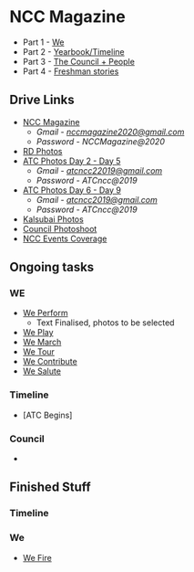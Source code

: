 # NCC Magazine

* Part 1 - [We](https://github.com/MananKGarg/NCC-Magazine/tree/master/We)
* Part 2 - [Yearbook/Timeline](https://github.com/MananKGarg/NCC-Magazine/tree/master/Timeline)
* Part 3 - [The Council + People](https://github.com/MananKGarg/The-Council)
* Part 4 - [Freshman stories](https://github.com/MananKGarg/NCC-Magazine/tree/master/Freshman%20Stories)

## Drive Links

* [NCC Magazine](https://drive.google.com/drive/u/2/my-drive)
  * *Gmail - nccmagazine2020@gmail.com* <br>
  * *Password - NCCMagazine@2020*
* [RD Photos](https://drive.google.com/folderview?id=1KaJxKWGwbkAEigC6qkv99KuAMfJsZD-S)
* [ATC Photos Day 2 - Day 5](https://drive.google.com/drive/u/4/my-drive)
  * *Gmail - atcncc22019@gmail.com* <br>
  * *Password - ATCncc@2019*
* [ATC Photos Day 6 - Day 9](https://drive.google.com/drive/u/3/my-drive)
  * *Gmail - atcncc2019@gmail.com* <br>
  * *Password - ATCncc@2019*
* [Kalsubai Photos](https://drive.google.com/drive/u/0/folders/1-5t0X-4Z6OJhfo4fycXrzrFanN9QJmOl)
* [Council Photoshoot](https://drive.google.com/drive/folders/1Ikb1cSHMMtJisoOh8cIAg3HIg6wLmX7y)
* [NCC Events Coverage](https://drive.google.com/drive/u/0/folders/16j3Ys0guUeQ7gtx0I310-pOndlOcS57C)

## Ongoing tasks

### WE

* [We Perform](https://github.com/MananKGarg/NCC-Magazine/blob/master/We/We%20Perform.md)
  * Text Finalised, photos to be selected
* [We Play](https://github.com/MananKGarg/NCC-Magazine/blob/master/We/We%20Play.md)
* [We March](https://github.com/MananKGarg/NCC-Magazine/blob/master/We/We%20March.md)
* [We Tour](https://github.com/MananKGarg/NCC-Magazine/blob/master/We/We%20Tour.md)
* [We Contribute](https://github.com/MananKGarg/NCC-Magazine/blob/master/We/We%20Contribute.md)
* [We Salute](https://github.com/MananKGarg/NCC-Magazine/blob/master/We/We%20Salute.md)

### Timeline

* [ATC Begins]

### Council

* 


## Finished Stuff


### Timeline




### We

* [We Fire](https://drive.google.com/drive/u/2/folders/1oHGloFiCshlXJ71-0s_prSJMnw3y46sT)


